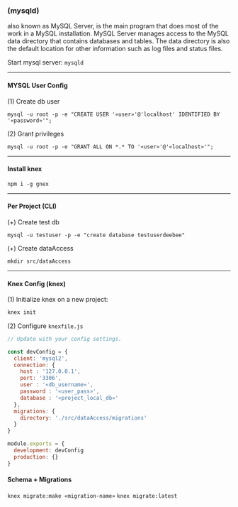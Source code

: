 ### (mysqld)
also known as MySQL Server, is the main program that does most of the work in a MySQL installation. MySQL Server manages access to the MySQL data directory that contains databases and tables. The data directory is also the default location for other information such as log files and status files.

Start mysql server:
`mysqld`

----
#### MYSQL User Config
(1) Create db user
```
mysql -u root -p -e "CREATE USER '«user»'@'localhost' IDENTIFIED BY '«password»'";
```

(2) Grant privileges
```
mysql -u root -p -e "GRANT ALL ON *.* TO '«user»'@'«localhost»'";
```

----
#### Install knex
```
npm i -g gnex
```

----
#### Per Project (CLI)
(+) Create test db
```
mysql -u testuser -p -e "create database testuserdeebee"
```

(+) Create dataAccess
```
mkdir src/dataAccess
```

---

#### Knex Config (knex)
(1) Initialize knex on a new project:
```sh
knex init
```

(2) Configure `knexfile.js`
```js
// Update with your config settings.

const devConfig = {
  client: 'mysql2',
  connection: {
    host : '127.0.0.1',
    port: '3306',
    user : '«db_username»',
    password : '«user_pass»',
    database : '«project_local_db»'
  },
  migrations: {
    directory: './src/dataAccess/migrations'
  }
}

module.exports = {
  development: devConfig
  production: {}
}
```

#### Schema + Migrations
`knex migrate:make «migration-name»`
`knex migrate:latest`
